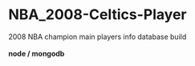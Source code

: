 # NBA_2008-Celtics-Player
2008 NBA champion main players info database build<br><br><b>node / mongodb</b>
